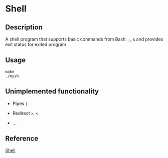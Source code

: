 # Shell 

## Description

A shell program that supports basic commands from Bash: `;`, `&` and provides
exit status for exited program

## Usage

```
make
./mysh
```

## Unimplemented functionality

* Pipes `|`

* Redirect `>`, `<`

* ... 

## Reference 

[Shell](http://www.cs.grinnell.edu/~curtsinger/teaching/2019S/CSC213/labs/shell.html) 
